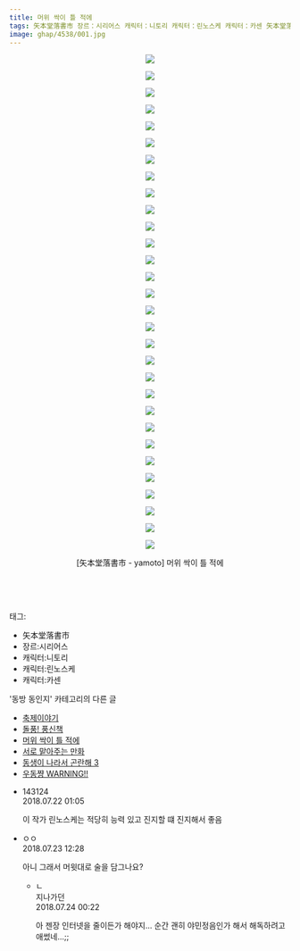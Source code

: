 ```yaml
---
title: 머위 싹이 틀 적에
tags: 矢本堂落書市 장르：시리어스 캐릭터：니토리 캐릭터：린노스케 캐릭터：카센 矢本堂落書市_-_yamoto 동방_동인지
image: ghap/4538/001.jpg
---
```

<div class="article">
<p style="text-align: center; clear: none; float: none;"><img src="{{ site.nasurl }}/ghap/4538/001.jpg"/></p>
<p style="text-align: center; clear: none; float: none;"><img src="{{ site.nasurl }}/ghap/4538/002.jpg"/></p>
<p style="text-align: center; clear: none; float: none;"><img src="{{ site.nasurl }}/ghap/4538/003.jpg"/></p>
<p style="text-align: center; clear: none; float: none;"><img src="{{ site.nasurl }}/ghap/4538/004.jpg"/></p>
<p style="text-align: center; clear: none; float: none;"><img src="{{ site.nasurl }}/ghap/4538/005.jpg"/></p>
<p style="text-align: center; clear: none; float: none;"><img src="{{ site.nasurl }}/ghap/4538/006.jpg"/></p>
<p style="text-align: center; clear: none; float: none;"><img src="{{ site.nasurl }}/ghap/4538/007.jpg"/></p>
<p style="text-align: center; clear: none; float: none;"><img src="{{ site.nasurl }}/ghap/4538/008.jpg"/></p>
<p style="text-align: center; clear: none; float: none;"><img src="{{ site.nasurl }}/ghap/4538/009.jpg"/></p>
<p style="text-align: center; clear: none; float: none;"><img src="{{ site.nasurl }}/ghap/4538/010.jpg"/></p>
<p style="text-align: center; clear: none; float: none;"><img src="{{ site.nasurl }}/ghap/4538/011.jpg"/></p>
<p style="text-align: center; clear: none; float: none;"><img src="{{ site.nasurl }}/ghap/4538/012.jpg"/></p>
<p style="text-align: center; clear: none; float: none;"><img src="{{ site.nasurl }}/ghap/4538/013.jpg"/></p>
<p style="text-align: center; clear: none; float: none;"><img src="{{ site.nasurl }}/ghap/4538/014.jpg"/></p>
<p style="text-align: center; clear: none; float: none;"><img src="{{ site.nasurl }}/ghap/4538/015.jpg"/></p>
<p style="text-align: center; clear: none; float: none;"><img src="{{ site.nasurl }}/ghap/4538/016.jpg"/></p>
<p style="text-align: center; clear: none; float: none;"><img src="{{ site.nasurl }}/ghap/4538/017.jpg"/></p>
<p style="text-align: center; clear: none; float: none;"><img src="{{ site.nasurl }}/ghap/4538/018.jpg"/></p>
<p style="text-align: center; clear: none; float: none;"><img src="{{ site.nasurl }}/ghap/4538/019.jpg"/></p>
<p style="text-align: center; clear: none; float: none;"><img src="{{ site.nasurl }}/ghap/4538/020.jpg"/></p>
<p style="text-align: center; clear: none; float: none;"><img src="{{ site.nasurl }}/ghap/4538/021.jpg"/></p>
<p style="text-align: center; clear: none; float: none;"><img src="{{ site.nasurl }}/ghap/4538/022.jpg"/></p>
<p style="text-align: center; clear: none; float: none;"><img src="{{ site.nasurl }}/ghap/4538/023.jpg"/></p>
<p style="text-align: center; clear: none; float: none;"><img src="{{ site.nasurl }}/ghap/4538/024.jpg"/></p>
<p style="text-align: center; clear: none; float: none;"><img src="{{ site.nasurl }}/ghap/4538/025.jpg"/></p>
<p style="text-align: center; clear: none; float: none;"><img src="{{ site.nasurl }}/ghap/4538/026.jpg"/></p>
<p style="text-align: center; clear: none; float: none;"><img src="{{ site.nasurl }}/ghap/4538/027.jpg"/></p>
<p style="text-align: center; clear: none; float: none;"><img src="{{ site.nasurl }}/ghap/4538/028.jpg"/></p>
<p style="text-align: center; clear: none; float: none;"><img src="{{ site.nasurl }}/ghap/4538/029.jpg"/></p>
<p style="text-align: center; clear: none; float: none;"><img src="{{ site.nasurl }}/ghap/4538/030.jpg"/></p>
<p style="text-align: center; clear: none; float: none;">[矢本堂落書市 - yamoto] 머위 싹이 틀 적에</p>
<p style="text-align: center; clear: none; float: none;"><br/></p>
<p><br/></p>
</div><div class="tagTrail">
<p>태그: </p>
<ul>
<li>矢本堂落書市</li>
<li>장르:시리어스</li>
<li>캐릭터:니토리</li>
<li>캐릭터:린노스케</li>
<li>캐릭터:카센</li>
</ul>
</div><div class="another">
<p>'동방 동인지' 카테고리의 다른 글</p>
<ul>
<li><a href="/2018-07-23-ghap_4542">축제이야기</a></li>
<li><a href="/2018-07-23-ghap_4541">돌풍! 풍신책</a></li>
<li><a href="/2018-07-21-ghap_4538">머위 싹이 틀 적에</a></li>
<li><a href="/2018-07-21-ghap_4537">서로 맡아주는 만화</a></li>
<li><a href="/2018-07-21-ghap_4536">동생이 나라서 곤란해 3</a></li>
<li><a href="/2018-07-21-ghap_4535">우동쨩 WARNING!!</a></li>
</ul>
</div><div class="cb_module cb_fluid">
<div class="cb_wrt cb_profile">
<div class="comment">
<ul>
<li class="cb_thumb_off" id="comment15291454">
<div class="cb_comment_area">
<div class="cb_info_area">
<div class="cb_section">
<span class="cb_nick_name">143124</span>
</div>
<div class="cb_section">
<span class="cb_date">2018.07.22 01:05 </span>
</div>
</div>
<div class="cb_dsc_comment">
<p class="cb_dsc">
											이 작가 린노스케는 적당히 능력 있고 진지할 떄 진지해서 좋음
										</p>
</div>
</div></li>
<li class="cb_thumb_off" id="comment15292072">
<div class="cb_comment_area">
<div class="cb_info_area">
<div class="cb_section">
<span class="cb_nick_name">ㅇㅇ</span>
</div>
<div class="cb_section">
<span class="cb_date">2018.07.23 12:28 </span>
</div>
</div>
<div class="cb_dsc_comment">
<p class="cb_dsc">
											아니 그래서 머윗대로 술을 담그나요?
										</p>
</div>
<ul>
<li class="cb_thumb_off" id="comment15292508">
<span class="cb_bu_subnode">ㄴ</span>
<div class="cb_comment_area">
<div class="cb_info_area">
<div class="cb_section">
<span class="cb_nick_name">지나가던</span>
</div>
<div class="cb_section">
<span class="cb_date">2018.07.24 00:22 </span>
</div>
</div>
<div class="cb_dsc_comment">
<p class="cb_dsc">
																아 젠장 인터넷을 줄이든가 해야지... 순간 괜히 야민정음인가 해서 해독하려고 애썼네...;;
															</p>
</div>
</div>
</li>
</ul>
</div></li>
</ul>
</div>
</div><!-- commentList close -->
</div>